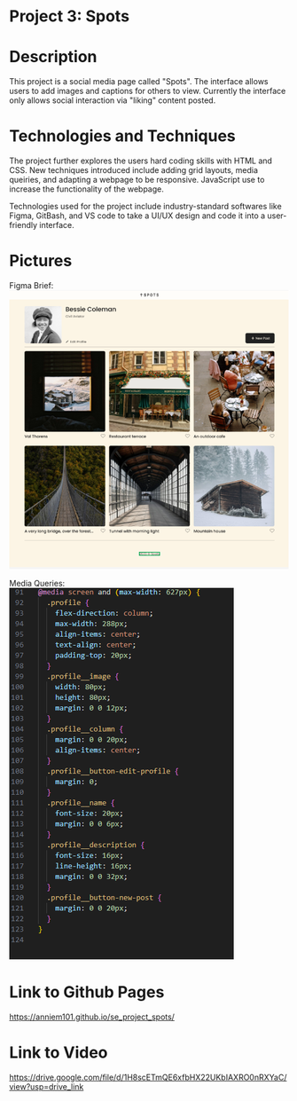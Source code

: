 # Project 3: Spots

# Description
This project is a social media page called "Spots". The interface allows users to add images and captions for others to view. Currently the interface only allows social interaction via "liking" content posted.

# Technologies and Techniques
The project further explores the users hard coding skills with HTML and CSS. New techniques introduced include adding grid layouts, media queiries, and adapting a webpage to be responsive. JavaScript use to increase the functionality of the webpage. 

Technologies used for the project include industry-standard softwares like Figma, GitBash, and VS code to take a UI/UX design and code it into a user-friendly interface. 

# Pictures

Figma Brief:
![alt text](image.png)

Media Queries:
![alt text](image-1.png)

# Link to Github Pages
https://anniem101.github.io/se_project_spots/

# Link to Video
https://drive.google.com/file/d/1H8scETmQE6xfbHX22UKbIAXRO0nRXYaC/view?usp=drive_link

